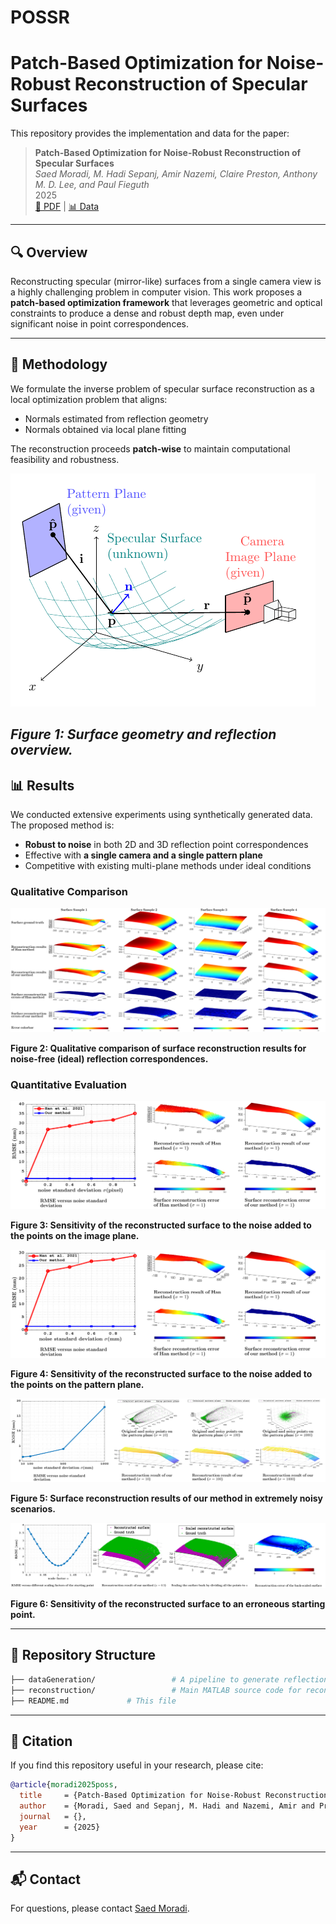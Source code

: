 # POSSR
# Patch-Based Optimization for Noise-Robust Reconstruction of Specular Surfaces

This repository provides the implementation and data for the paper:

> **Patch-Based Optimization for Noise-Robust Reconstruction of Specular Surfaces**  
> *Saed Moradi, M. Hadi Sepanj, Amir Nazemi, Claire Preston, Anthony M. D. Lee, and Paul Fieguth*  
>  2025  
> [📄 PDF]() | [📊 Data](https://github.com/moradisaed/POSSR/blob/main/reconstruction/threePlaneData4X.mat)

---

## 🔍 Overview

Reconstructing specular (mirror-like) surfaces from a single camera view is a highly challenging problem in computer vision. This work proposes a **patch-based optimization framework** that leverages geometric and optical constraints to produce a dense and robust depth map, even under significant noise in point correspondences.

---

## 🔧 Methodology

We formulate the inverse problem of specular surface reconstruction as a local optimization problem that aligns:

- Normals estimated from reflection geometry
- Normals obtained via local plane fitting

The reconstruction proceeds **patch-wise** to maintain computational feasibility and robustness.

![Surface geometry and reflection overview](https://github.com/moradisaed/POSSR/blob/main/ProblemFormulation.png)

*Figure 1: Surface geometry and reflection overview.*
---

## 📊 Results

We conducted extensive experiments using synthetically generated data. The proposed method is:

- **Robust to noise** in both 2D and 3D reflection point correspondences
- Effective with **a single camera and a single pattern plane**
- Competitive with existing multi-plane methods under ideal conditions

### Qualitative Comparison

![Qualitative reconstruction vs. baseline](https://github.com/moradisaed/POSSR/blob/main/recResults.png)

**Figure 2: Qualitative comparison of surface reconstruction results for noise-free (ideal) reflection correspondences.**


### Quantitative Evaluation

![Robustness to 2D noise](https://github.com/moradisaed/POSSR/blob/main/joint2D.png)

**Figure 3: Sensitivity of the reconstructed surface to the noise added to the points on the image plane.**

![Robustness to 3D noise](https://github.com/moradisaed/POSSR/blob/main/joint3D.png)

**Figure 4: Sensitivity of the reconstructed surface to the noise added to the points on the pattern plane.**

![Figure 5: Robustness to High noise](highSigmapatternPlane.png)

**Figure 5: Surface reconstruction results of our method in extremely noisy scenarios.**

![Figure 6: Robustness to starting point](startingPoint.png)

**Figure 6: Sensitivity of the reconstructed surface to an erroneous starting point.**


---

## 📂 Repository Structure

```bash
├── dataGeneration/                 # A pipeline to generate reflection point correspondences
├── reconstruction/                 # Main MATLAB source code for reconstruction
├── README.md             # This file
```

---

## 📌 Citation

If you find this repository useful in your research, please cite:

```bibtex
@article{moradi2025poss,
  title     = {Patch-Based Optimization for Noise-Robust Reconstruction of Specular Surfaces},
  author    = {Moradi, Saed and Sepanj, M. Hadi and Nazemi, Amir and Preston, Claire and Lee, Anthony M. D. and Fieguth, Paul},
  journal   = {},
  year      = {2025}
}
```

---

## 📬 Contact

For questions, please contact [Saed Moradi](mailto:saed.moradi@uwaterloo.ca).

